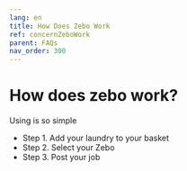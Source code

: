 ```yaml
---
lang: en
title: How Does Zebo Work
ref: concernZeboWork
parent: FAQs
nav_order: 300
---
```


# How does zebo work?
Using is so simple 
* Step 1. Add your laundry to your basket 
* Step 2. Select your Zebo
* Step 3. Post your job 